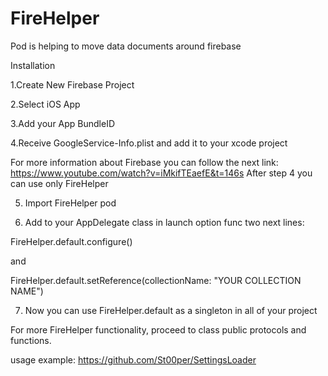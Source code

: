# FireHelper
Pod is helping to move data documents around firebase

Installation

1.Create New Firebase Project

2.Select iOS App

3.Add your App BundleID

4.Receive GoogleService-Info.plist and add it to your xcode project

For more information about Firebase you can follow the next link:
https://www.youtube.com/watch?v=iMkifTEaefE&t=146s
After step 4 you can use only FireHelper

5. Import FireHelper pod

6. Add to your AppDelegate class in launch option func two next lines:

FireHelper.default.configure() 

and 

FireHelper.default.setReference(collectionName: "YOUR COLLECTION NAME")

7. Now you can use FireHelper.default as a singleton in all of your project

For more FireHelper functionality, proceed to class public protocols and functions.


usage example: https://github.com/St00per/SettingsLoader
